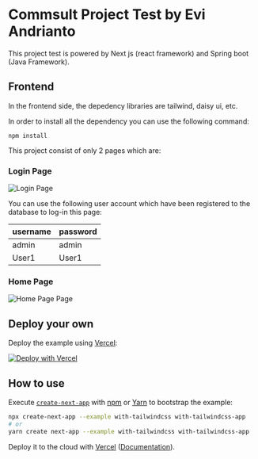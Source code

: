 # Commsult Project Test by Evi Andrianto

This project test is powered by Next js (react framework) and Spring boot (Java Framework).

## Frontend

In the frontend side, the depedency libraries are tailwind, daisy ui, etc.

In order to install all the dependency you can use the following command:

```
npm install
```

This project consist of only 2 pages which are:

### Login Page

![Login Page](https://i.ibb.co/jR1cjrh/Login.jpg)

You can use the following user account which have been registered to the database to log-in this page:

|username|password|
|----|-----|
|admin|admin|
|User1|User1|

### Home Page

![Home Page Page](https://i.ibb.co/StBj18q/Tble.jpg)


## Deploy your own

Deploy the example using [Vercel](https://vercel.com?utm_source=github&utm_medium=readme&utm_campaign=next-example):

[![Deploy with Vercel](https://vercel.com/button)](https://vercel.com/new/git/external?repository-url=https://github.com/vercel/next.js/tree/canary/examples/with-tailwindcss&project-name=with-tailwindcss&repository-name=with-tailwindcss)

## How to use

Execute [`create-next-app`](https://github.com/vercel/next.js/tree/canary/packages/create-next-app) with [npm](https://docs.npmjs.com/cli/init) or [Yarn](https://yarnpkg.com/lang/en/docs/cli/create/) to bootstrap the example:

```bash
npx create-next-app --example with-tailwindcss with-tailwindcss-app
# or
yarn create next-app --example with-tailwindcss with-tailwindcss-app
```

Deploy it to the cloud with [Vercel](https://vercel.com/new?utm_source=github&utm_medium=readme&utm_campaign=next-example) ([Documentation](https://nextjs.org/docs/deployment)).
